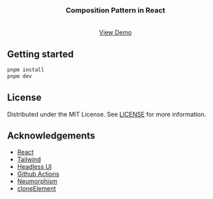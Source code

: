 <div align="center">
  <h3 text-align="center">
    Composition Pattern in React
  </h3>
  <p align="center">
    <br />
    <a href="https://friedrith.github.io/react-composition">View Demo</a>
  </p>
</div>

## Getting started

```bash
pnpm install
pnpm dev

```

## License

Distributed under the MIT License. See [LICENSE](./LICENSE) for more information.

## Acknowledgements

- [React](https://reactjs.org/)
- [Tailwind](https://tailwindcss.com/)
- [Headless UI](https://headlessui.dev/)
- [Github Actions](https://github.com/features/actions)
- [Neumorphism](https://neumorphism.io)
- [cloneElement](https://react.dev/reference/react/cloneElement)
